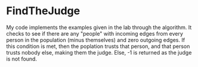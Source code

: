 # FindTheJudge

My code implements the examples given in the lab through the algorithm. It checks to see if there are any "people" with incoming edges from every person in the population (minus themselves) and zero outgoing edges. If this condition is met, then the poplation trusts that person, and that person trusts nobody else, making them the judge. Else, -1 is returned as the judge is not found. 
